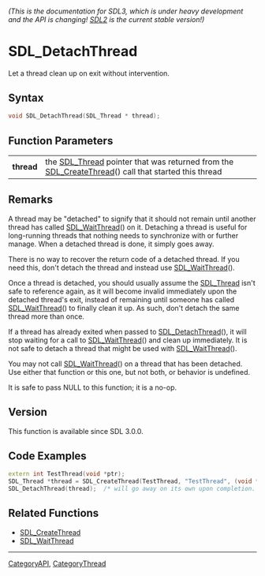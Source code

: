 ###### (This is the documentation for SDL3, which is under heavy development and the API is changing! [SDL2](https://wiki.libsdl.org/SDL2/) is the current stable version!)
# SDL_DetachThread

Let a thread clean up on exit without intervention.

## Syntax

```c
void SDL_DetachThread(SDL_Thread * thread);

```

## Function Parameters

|                |                                                                                                                                      |
| -------------- | ------------------------------------------------------------------------------------------------------------------------------------ |
| **thread**     | the [SDL_Thread](SDL_Thread.md) pointer that was returned from the [SDL_CreateThread](SDL_CreateThread.md)() call that started this thread |

## Remarks

A thread may be "detached" to signify that it should not remain until
another thread has called [SDL_WaitThread](SDL_WaitThread.md)() on it.
Detaching a thread is useful for long-running threads that nothing needs to
synchronize with or further manage. When a detached thread is done, it
simply goes away.

There is no way to recover the return code of a detached thread. If you
need this, don't detach the thread and instead use
[SDL_WaitThread](SDL_WaitThread.md)().

Once a thread is detached, you should usually assume the
[SDL_Thread](SDL_Thread.md) isn't safe to reference again, as it will become
invalid immediately upon the detached thread's exit, instead of remaining
until someone has called [SDL_WaitThread](SDL_WaitThread.md)() to finally
clean it up. As such, don't detach the same thread more than once.

If a thread has already exited when passed to
[SDL_DetachThread](SDL_DetachThread.md)(), it will stop waiting for a call to
[SDL_WaitThread](SDL_WaitThread.md)() and clean up immediately. It is not safe
to detach a thread that might be used with
[SDL_WaitThread](SDL_WaitThread.md)().

You may not call [SDL_WaitThread](SDL_WaitThread.md)() on a thread that has
been detached. Use either that function or this one, but not both, or
behavior is undefined.

It is safe to pass NULL to this function; it is a no-op.

## Version

This function is available since SDL 3.0.0.

## Code Examples

```c++
extern int TestThread(void *ptr);
SDL_Thread *thread = SDL_CreateThread(TestThread, "TestThread", (void *)NULL);
SDL_DetachThread(thread);  /* will go away on its own upon completion. */
```

## Related Functions

* [SDL_CreateThread](SDL_CreateThread.md)
* [SDL_WaitThread](SDL_WaitThread.md)

----
[CategoryAPI](CategoryAPI.md), [CategoryThread](CategoryThread.md)
